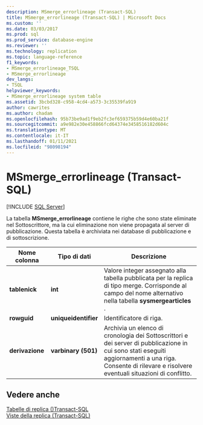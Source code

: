 ```yaml
---
description: MSmerge_errorlineage (Transact-SQL)
title: MSmerge_errorlineage (Transact-SQL) | Microsoft Docs
ms.custom: ''
ms.date: 03/03/2017
ms.prod: sql
ms.prod_service: database-engine
ms.reviewer: ''
ms.technology: replication
ms.topic: language-reference
f1_keywords:
- MSmerge_errorlineage_TSQL
- MSmerge_errorlineage
dev_langs:
- TSQL
helpviewer_keywords:
- MSmerge_errorlineage system table
ms.assetid: 3bcbd328-c958-4cd4-a573-3c35539fa919
author: cawrites
ms.author: chadam
ms.openlocfilehash: 95b73be9ad1f9eb2fc3ef659375b59d4e60ba21f
ms.sourcegitcommit: a9e982e30e458866fcd64374e3458516182d604c
ms.translationtype: MT
ms.contentlocale: it-IT
ms.lasthandoff: 01/11/2021
ms.locfileid: "98098194"
---
```

# <a name="msmerge_errorlineage-transact-sql"></a>MSmerge_errorlineage (Transact-SQL)
[!INCLUDE [SQL Server](../../includes/applies-to-version/sqlserver.md)]

  La tabella **MSmerge_errorlineage** contiene le righe che sono state eliminate nel Sottoscrittore, ma la cui eliminazione non viene propagata al server di pubblicazione. Questa tabella è archiviata nei database di pubblicazione e di sottoscrizione.  
  
|Nome colonna|Tipo di dati|Descrizione|  
|-----------------|---------------|-----------------|  
|**tablenick**|**int**|Valore integer assegnato alla tabella pubblicata per la replica di tipo merge. Corrisponde al campo del nome alternativo nella tabella **sysmergearticles** .|  
|**rowguid**|**uniqueidentifier**|Identificatore di riga.|  
|**derivazione**|**varbinary (501)**|Archivia un elenco di cronologia dei Sottoscrittori e dei server di pubblicazione in cui sono stati eseguiti aggiornamenti a una riga. Consente di rilevare e risolvere eventuali situazioni di conflitto.|  
  
## <a name="see-also"></a>Vedere anche  
 [Tabelle di replica &#40;&#41;Transact-SQL ](../../relational-databases/system-tables/replication-tables-transact-sql.md)   
 [Viste della replica &#40;Transact-SQL&#41;](../../relational-databases/system-views/replication-views-transact-sql.md)  
  
  
